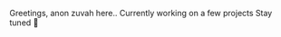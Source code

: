 Greetings, anon zuvah here.. 
Currently working on a few projects
Stay tuned 📍

<!---
Zuvah/Zuvah is a ✨ special ✨ repository because its `README.md` (this file) appears on your GitHub profile.
You can click the Preview link to take a look at your changes.
--->
